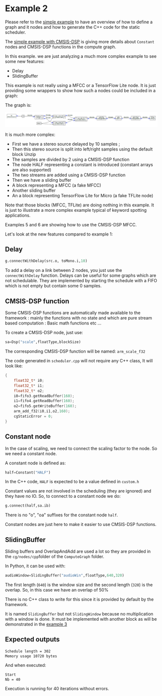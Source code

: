 # Example 2

Please refer to the [simple example](../simple/README.md) to have an overview of how to define a graph and it nodes and how to generate the C++ code for the static scheduler. 

The [simple example with CMSIS-DSP](../simpledsp/README.md) is giving more details about `Constant` nodes and CMSIS-DSP functions in the compute graph.

In this example. we are just analyzing a much more complex example to see some new features:

- Delay
- SlidingBuffer

This example is not really using a MFCC or a TensorFlow Lite node. It is just providing some wrappers to show how such a nodes could be included in a graph:

The graph is:

![graph2](docassets/graph2.PNG)

It is much more complex:

- First we have a stereo source delayed by 10 samples ;
- Then this stereo source is split into left/right samples using the default block Unzip 
- The samples are divided by 2 using a CMSIS-DSP function
- The node HALF representing a constant is introduced (constant arrays are also supported)
- The two streams are added using a CMSIS-DSP function
- Then we have a sliding buffer 
- A block representing a MFCC (a fake MFCC)
- Another sliding buffer
- An a block representing TensorFlow Lite for Micro (a fake TFLite node)

Note that those blocks (MFCC, TFLite) are doing nothing in this example. It is just to illustrate a more complex example typical of keyword spotting applications.

Examples 5 and 6 are showing how to use the CMSIS-DSP MFCC.

Let's look at the new features compared to example 1:

## Delay

```python
g.connectWithDelay(src.o, toMono.i,10)
```

To add a delay on a link between 2 nodes, you just use the `connectWithDelay` function. Delays can be useful for some graphs which are not schedulable. They are implemented by starting the schedule with a FIFO which is not empty but contain some 0 samples.

## CMSIS-DSP function

Some CMSIS-DSP functions are automatically made available to the framework : mainly the functions with no state and which are pure stream based computation : Basic math functions etc ...

To create a CMSIS-DSP node, just use:

```python
sa=Dsp("scale",floatType,blockSize)
```

The corresponding CMSIS-DSP function will be named: `arm_scale_f32`

The code generated in `scheduler.cpp` will not require any C++ class, It will look like:

```C++
{
    float32_t* i0;
    float32_t* i1;
    float32_t* o2;
    i0=fifo3.getReadBuffer(160);
    i1=fifo4.getReadBuffer(160);
    o2=fifo5.getWriteBuffer(160);
    arm_add_f32(i0,i1,o2,160);
    cgStaticError = 0;
}
```



## Constant node 

In the case of scaling, we need to connect the scaling factor to the node. So we need a constant node. 

A constant node is defined as:

```python
half=Constant("HALF")
```

In the C++ code, `HALF` is expected to be a value defined in `custom.h`

Constant values are not involved in the scheduling (they are ignored) and they have no IO. So, to connect to a constant node we do:

```python
g.connect(half,sa.ib)
```

There is no "o", "oa" suffixes for the constant node `half`.

Constant nodes are just here to make it easier to use CMSIS-DSP functions.

## SlidingBuffer 

Sliding buffers and OverlapAndAdd are used  a lot so they are provided in the `cg/nodes/cpp`folder of the `ComputeGraph` folder.

In Python, it can be used with:

```python
audioWindow=SlidingBuffer("audioWin",floatType,640,320)
```

The first length (`640`) is the window size and the second length (`320`) is the overlap. So, in this case we have an overlap of 50%

There is no C++ class to write for this since it is provided by default by the framework.

It is named `SlidingBuffer` but not `SlidingWindow` because no multiplication with a window is done. It must be implemented with another block as will be demonstrated in the [example 3](example3.md)

## Expected outputs

```
Schedule length = 302
Memory usage 10720 bytes
```

And when executed:

```
Start
Nb = 40
```

Execution is running for 40 iterations without errors.
